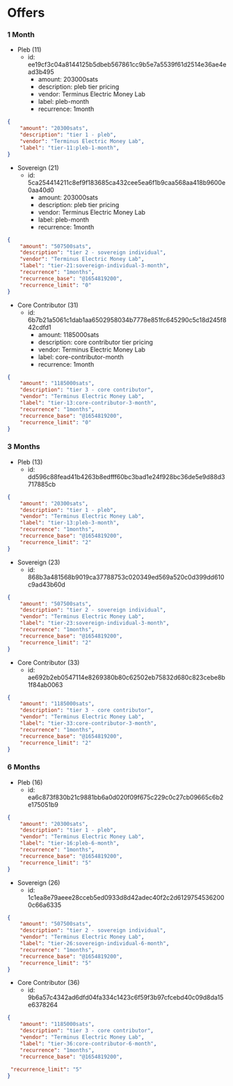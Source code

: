 # Offers

### 1 Month
- Pleb (11)
    - id: ee19cf3c04a8144125b5dbeb567861cc9b5e7a5539f61d2514e36ae4ead3b495
      -  amount: 203000sats
      -  description: pleb tier pricing
      -  vendor: Terminus Electric Money Lab
      -  label: pleb-month
      -  recurrence: 1month
```json
{
    "amount": "20300sats",
    "description": "tier 1 - pleb",
    "vendor": "Terminus Electric Money Lab",
    "label": "tier-11:pleb-1-month",
}
```
- Sovereign (21)
    - id: 5ca254414211c8ef9f183685ca432cee5ea6f1b9caa568aa418b9600e0aa40d0
      -  amount: 203000sats
      -  description: pleb tier pricing
      -  vendor: Terminus Electric Money Lab
      -  label: pleb-month
      -  recurrence: 1month
```json
{
    "amount": "507500sats",
    "description": "tier 2 - sovereign individual",
    "vendor": "Terminus Electric Money Lab",
    "label": "tier-21:sovereign-individual-3-month",
    "recurrence": "1months",
    "recurrence_base": "@1654819200",
    "recurrence_limit": "0"
}
```
- Core Contributor (31)
    - id: 6b7b21a5061c1dab1aa6502958034b7778e851fc645290c5c18d245f842cdfd1
      -  amount: 1185000sats
      -  description: core contributor tier pricing
      -  vendor: Terminus Electric Money Lab
      -  label: core-contributor-month
      -  recurrence: 1month
```json
{
    "amount": "1185000sats",
    "description": "tier 3 - core contributor",
    "vendor": "Terminus Electric Money Lab",
    "label": "tier-13:core-contributor-3-month",
    "recurrence": "1months",
    "recurrence_base": "@1654819200",
    "recurrence_limit": "0"
}
```

### 3 Months
- Pleb (13)
    - id: dd596c88fead41b4263b8edfff60bc3bad1e24f928bc36de5e9d88d3717885cb
```json
{
    "amount": "20300sats",
    "description": "tier 1 - pleb",
    "vendor": "Terminus Electric Money Lab",
    "label": "tier-13:pleb-3-month",
    "recurrence": "1months",
    "recurrence_base": "@1654819200",
    "recurrence_limit": "2"
}
```
- Sovereign (23)
    - id: 868b3a481568b9019ca37788753c020349ed569a520c0d399dd610c9ad43b60d
```json
{
    "amount": "507500sats",
    "description": "tier 2 - sovereign individual",
    "vendor": "Terminus Electric Money Lab",
    "label": "tier-23:sovereign-individual-3-month",
    "recurrence": "1months",
    "recurrence_base": "@1654819200",
    "recurrence_limit": "2"
}
```
- Core Contributor (33)
    - id: ae692b2eb0547114e8269380b80c62502eb75832d680c823cebe8b1f84ab0063
```json
{
    "amount": "1185000sats",
    "description": "tier 3 - core contributor",
    "vendor": "Terminus Electric Money Lab",
    "label": "tier-33:core-contributor-3-month",
    "recurrence": "1months",
    "recurrence_base": "@1654819200",
    "recurrence_limit": "2"
}
```

### 6 Months
- Pleb (16)
    - id: ea6c873f830b21c9881bb6a0d020f09f675c229c0c27cb09665c6b2e175051b9
```json
{
    "amount": "20300sats",
    "description": "tier 1 - pleb",
    "vendor": "Terminus Electric Money Lab",
    "label": "tier-16:pleb-6-month",
    "recurrence": "1months",
    "recurrence_base": "@1654819200",
    "recurrence_limit": "5"
}
```
- Sovereign (26)
    - id: 1c1ea8e79aeee28cceb5ed0933d8d42adec40f2c2d61297545362000c66a6335
```json
{
    "amount": "507500sats",
    "description": "tier 2 - sovereign individual",
    "vendor": "Terminus Electric Money Lab",
    "label": "tier-26:sovereign-individual-6-month",
    "recurrence": "1months",
    "recurrence_base": "@1654819200",
    "recurrence_limit": "5"
}
```
- Core Contributor (36)
    - id: 9b6a57c4342ad6dfd04fa334c1423c6f59f3b97cfcebd40c09d8da15e6378264
```json
{
    "amount": "1185000sats",
    "description": "tier 3 - core contributor",
    "vendor": "Terminus Electric Money Lab",
    "label": "tier-36:core-contributor-6-month",
    "recurrence": "1months",
    "recurrence_base": "@1654819200",
 
 "recurrence_limit": "5"
}
```